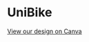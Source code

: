 # UniBike

[View our design on Canva](https://www.canva.com/design/DAGR9TYVE-I/cUi4RENGJBLm-VUqenzNhg/view?utm_content=DAGR9TYVE-I&utm_campaign=designshare&utm_medium=link&utm_source=editor)

